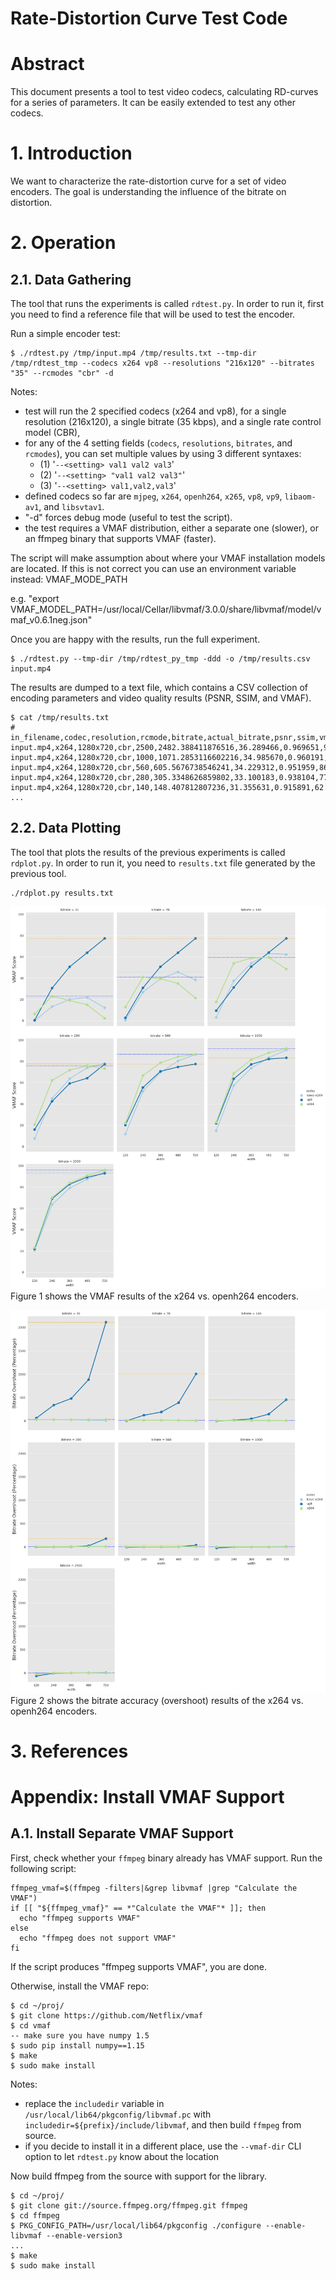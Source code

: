 # Rate-Distortion Curve Test Code


# Abstract

This document presents a tool to test video codecs, calculating RD-curves for a series of parameters. It can be easily extended to test any other codecs.


# 1. Introduction
We want to characterize the rate-distortion curve for a set of video encoders. The goal is understanding the influence of the bitrate on distortion.


# 2. Operation

## 2.1. Data Gathering
The tool that runs the experiments is called `rdtest.py`. In order to run it, first you need to find a reference file that will be used to test the encoder.

Run a simple encoder test:

```
$ ./rdtest.py /tmp/input.mp4 /tmp/results.txt --tmp-dir /tmp/rdtest_tmp --codecs x264 vp8 --resolutions "216x120" --bitrates "35" --rcmodes "cbr" -d
```

Notes:

* test will run the 2 specified codecs (x264 and vp8), for a single resolution (216x120), a single bitrate (35 kbps), and a single rate control model (CBR),
* for any of the 4 setting fields (`codecs`, `resolutions`, `bitrates`, and `rcmodes`), you can set multiple values by using 3 different syntaxes:
  * (1) '`--<setting> val1 val2 val3`'
  * (2) '`--<setting> "val1 val2 val3"`'
  * (3) '`--<setting> val1,val2,val3`'
* defined codecs so far are `mjpeg`, `x264`, `openh264`, `x265`, `vp8`, `vp9`, `libaom-av1`, and `libsvtav1`.
* "-d" forces debug mode (useful to test the script).
* the test requires a VMAF distribution, either a separate one (slower), or an ffmpeg binary that supports VMAF (faster).

The script will make assumption about where your VMAF installation models are located. If this is not correct you can use an environment variable instead:
VMAF_MODE_PATH

e.g. "export VMAF_MODEL_PATH=/usr/local/Cellar/libvmaf/3.0.0/share/libvmaf/model/vmaf_v0.6.1neg.json"


Once you are happy with the results, run the full experiment.

```
$ ./rdtest.py --tmp-dir /tmp/rdtest_py_tmp -ddd -o /tmp/results.csv input.mp4 
```

The results are dumped to a text file, which contains a CSV collection of encoding parameters and video quality results (PSNR, SSIM, and VMAF).

```
$ cat /tmp/results.txt
# in_filename,codec,resolution,rcmode,bitrate,actual_bitrate,psnr,ssim,vmaf
input.mp4,x264,1280x720,cbr,2500,2482.388411876516,36.289466,0.969651,93.990081
input.mp4,x264,1280x720,cbr,1000,1071.2853116602216,34.985670,0.960191,90.600757
input.mp4,x264,1280x720,cbr,560,605.5676738546241,34.229312,0.951959,86.328370
input.mp4,x264,1280x720,cbr,280,305.3348626859802,33.100183,0.938104,77.790853
input.mp4,x264,1280x720,cbr,140,148.407812807236,31.355631,0.915891,62.140263
...
```

## 2.2. Data Plotting
The tool that plots the results of the previous experiments is called `rdplot.py`. In order to run it, you need to `results.txt` file generated by the previous tool.

```
./rdplot.py results.txt
```

![](results.txt.vmaf.png)
Figure 1 shows the VMAF results of the x264 vs. openh264 encoders.

![](results.txt.overshoot.png)
Figure 2 shows the bitrate accuracy (overshoot) results of the x264 vs. openh264 encoders.


# 3. References



# Appendix: Install VMAF Support

## A.1. Install Separate VMAF Support

First, check whether your `ffmpeg` binary already has VMAF support. Run the following script:

```
ffmpeg_vmaf=$(ffmpeg -filters|&grep libvmaf |grep "Calculate the VMAF")
if [[ "${ffmpeg_vmaf}" == *"Calculate the VMAF"* ]]; then
  echo "ffmpeg supports VMAF"
else
  echo "ffmpeg does not support VMAF"
fi
```


If the script produces "ffmpeg supports VMAF", you are done.

Otherwise, install the VMAF repo:

```
$ cd ~/proj/
$ git clone https://github.com/Netflix/vmaf
$ cd vmaf
-- make sure you have numpy 1.5
$ sudo pip install numpy==1.15
$ make
$ sudo make install
```


Notes:

* replace the `includedir` variable in `/usr/local/lib64/pkgconfig/libvmaf.pc` with `includedir=${prefix}/include/libvmaf`, and then build `ffmpeg` from source.
* if you decide to install it in a different place, use the `--vmaf-dir` CLI option to let `rdtest.py` know about the location


Now build ffmpeg from the source with support for the library.

```
$ cd ~/proj/
$ git clone git://source.ffmpeg.org/ffmpeg.git ffmpeg
$ cd ffmpeg
$ PKG_CONFIG_PATH=/usr/local/lib64/pkgconfig ./configure --enable-libvmaf --enable-version3
...
$ make
$ sudo make install
```

